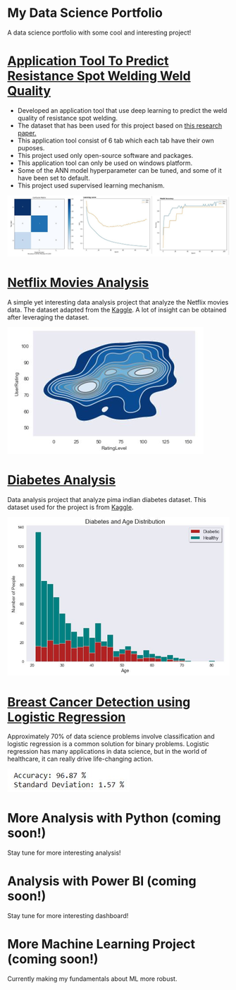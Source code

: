 # My Data Science Portfolio
A data science portfolio with some cool and interesting project!

# [Application Tool To Predict Resistance Spot Welding Weld Quality](https://github.com/aimanraz/rsw-deep-learning.git) 
* Developed an application tool that use deep learning to predict the weld quality of resistance spot welding. 
* The dataset that has been used for this project based on [this research paper.](https://www.sciencedirect.com/science/article/pii/S0261306908001301)
* This application tool consist of 6 tab which each tab have their own puposes.
* This project used only open-source software and packages.
* This application tool can only be used on windows platform.
* Some of the ANN model hyperparameter can be tuned, and some of it have been set to default.
* This project used supervised learning mechanism.


![](https://github.com/aimanraz/rsw-deep-learning/blob/main/metrics.JPG?raw=true)


# [Netflix Movies Analysis](https://github.com/aimanraz/netflix-analysis.git)
A simple yet interesting data analysis project that analyze the Netflix movies data. The dataset adapted from the [Kaggle](https://www.kaggle.com/chasewillden/netflix-shows). A lot of insight can be obtained after leveraging the dataset.

![](https://github.com/aimanraz/netflix-analysis/blob/main/Prev.JPG?raw=true)

# [Diabetes Analysis](https://github.com/aimanraz/diabetes-analysis.git)
Data analysis project that analyze pima indian diabetes dataset. This dataset used for the project is from [Kaggle](https://www.kaggle.com/uciml/pima-indians-diabetes-database).

![](https://github.com/aimanraz/diabetes-analysis/blob/main/histogram.JPG?raw=true)

# [Breast Cancer Detection using Logistic Regression](https://github.com/aimanraz/br-ccr-logireg.git)
Approximately 70% of data science problems involve classification and logistic regression is a common solution for binary problems. Logistic regression has many applications in data science, but in the world of healthcare, it can really drive life-changing action.

![](https://github.com/aimanraz/br-ccr-logireg/blob/main/performance.JPG?raw=true)

# More Analysis with Python (coming soon!)
Stay tune for more interesting analysis! 

# Analysis with Power BI (coming soon!)
Stay tune for more interesting dashboard! 

# More Machine Learning Project (coming soon!)
Currently making my fundamentals about ML more robust. 
